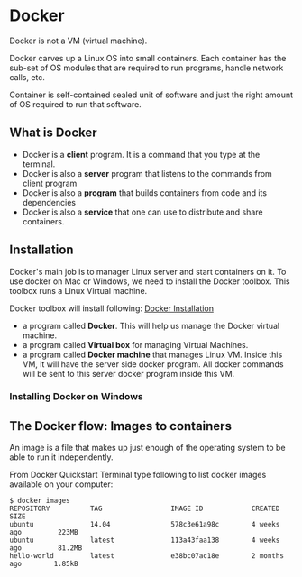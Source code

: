 # Docker
Docker is not a VM (virtual machine). 

Docker carves up a Linux OS into small containers. Each container has the sub-set of OS modules that are required to run programs, handle network calls, etc.

Container is self-contained sealed unit of software and just the right amount of OS required to run that software.

## What is Docker
 - Docker is a **client** program. It is a command that you type at the terminal.
 - Docker is also a **server** program that listens to the commands from client program
 - Docker is also a **program** that builds containers from code and its dependencies
 - Docker is also a **service** that one can use to distribute and share containers.

## Installation
Docker's main job is to manager Linux server and start containers on it.
To use docker on Mac or Windows, we need to install the Docker toolbox. This toolbox runs a Linux Virtual machine.

Docker toolbox will install following:
[Docker Installation](https://raw.githubusercontent.com/yogeshrnaik/DevOps/master/docker/images/docker-installation.jpg)

 - a program called **Docker**. This will help us manage the Docker virtual machine. 
 - a program called **Virtual box** for managing Virtual Machines.
 - a program called **Docker machine** that manages Linux VM. Inside this VM, it will have the server side docker program. All docker commands will be sent to this server docker program inside this VM. 


### Installing Docker on Windows


## The Docker flow: Images to containers

An image is a file that makes up just enough of the operating system to be able to run it independently.

From Docker Quickstart Terminal type following to list docker images available on your computer:

```
$ docker images
REPOSITORY          TAG                 IMAGE ID            CREATED            SIZE
ubuntu              14.04               578c3e61a98c        4 weeks ago         223MB
ubuntu              latest              113a43faa138        4 weeks ago         81.2MB
hello-world         latest              e38bc07ac18e        2 months ago        1.85kB
```

